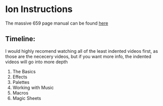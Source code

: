 # Ion Instructions
The massive 659 page manual can be found [here](https://acrobat.adobe.com/link/review?uri=urn:aaid:scds:US:e845d96c-000c-4da3-be38-ac0d52587f6c)
## Timeline:
I would highly recomend watching all of the least indented videos first, as those are the nececery videos, but if you want more info, the indented videos will go into more depth

1. The Basics
2. Effects
3. Palettes
4. Working with Music
5. Macros
6. Magic Sheets
